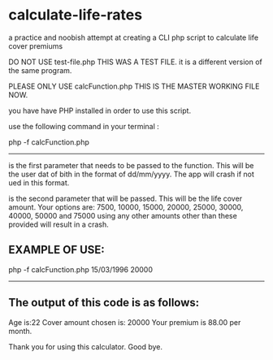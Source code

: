 # calculate-life-rates
a practice and noobish attempt at creating a CLI php script to calculate life cover premiums

DO NOT USE test-file.php THIS WAS A TEST FILE. it is a different version of the same program.

PLEASE ONLY USE calcFunction.php THIS IS THE MASTER WORKING FILE NOW.

you have have PHP installed in order to use this script.

use the following command in your terminal :

php -f calcFunction.php <param1> <param2>

----------------------------------------------------------

<param1> is the first parameter that needs to be passed to the function.
This will be the user dat of bith in the format of dd/mm/yyyy.
The app will crash if not ued in this format.

<param2> is the second parameter that will be passed.
This will be the life cover amount.
Your options are: 7500, 10000, 15000, 20000, 25000, 30000, 40000, 50000 and 75000
using any other amounts other than these provided will result in a crash.

EXAMPLE OF USE:
------------------

php -f calcFunction.php 15/03/1996 20000

------------------------

The output of this code is as follows:
-----------------------------------------

 Age is:22
 Cover amount chosen is: 20000
 Your premium is 88.00 per month.

 Thank you for using this calculator.
 Good bye.
